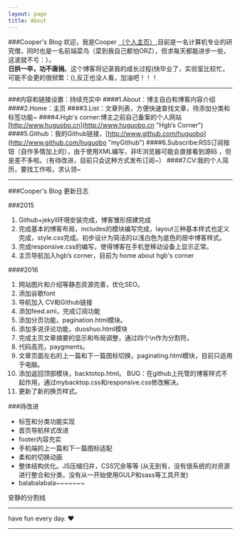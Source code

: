 ```yaml
---
layout: page
title: About
---
```

###Cooper's Blog
欢迎，我是Cooper [（个人主页）](http://www.huguobo.cn),目前是一名计算机专业的研究僧，同时也是一名前端菜鸟（菜到我自己都怕ORZ），但求每天都能进步一些，这波就不亏：）。<br/>**日拱一卒，功不唐捐**。这个博客将记录我的成长过程(快毕业了，实验室比较忙，可能不会更的很频繁：(),反正也没人看，加油吧！！！
***
###内容和链接设置：持续充实中
####1.About：博主自白和博客内容介绍
####2.Home：主页
####3.List：文章列表，方便快速查找文章，待添加分类和标签功能~
####4.Hgb's corner:博主之前自己备案的个人网站[http://www.huguobo.cn](http://www.huguobo.cn "Hgb‘s Corner")
####5.Github：我的Github链接，[http://www.github.com/huguobo](http://www.github.com/huguobo "myGithub")
####6.Subscribe:RSS订阅按钮（自作多情加上的），由于使用XML编写，非IE浏览器可能会直接看到源码 ，但是差不多啦。（有待改进，目前只会这种方式发布订阅~）
####7.CV:我的个人简历，要找工作啦，求认领~
***

###Cooper's Blog 更新日志

###2015

 1. Github+jekyll环境安装完成，博客雏形搭建完成
 2. 完成基本的博客布局，includes的模块编写完成，layout三种基本样式也定义完成，style.css完成。初步设计为简洁的以浅白色为底色的居中博客样式。
 3. 完成responsive.css的编写，使得博客在手机登移动设备上显示正常。
 4. 主页导航加入hgb’s corner，目前为 home about hgb's corner

####2016

 1. 网站图片和介绍等静态资源完善，优化SEO。
 2. 添加谷歌font
 3. 导航加入 CV和Github链接
 4. 添加feed.xml，完成订阅功能
 5. 添加分页功能，pagination.html模块。
 6. 添加多说评论功能，duoshuo.html模块
 7. 完成主页文章摘要的显示和布局调整，通过四个\n作为分割符。
 8. 代码高亮，paygments。
 9. 文章页面左右的上一篇和下一篇图标切换，paginating.html模块，目前只适用于电脑。
 10. 添加返回顶部模块，backtotop.html。
 BUG：在github上托管的博客样式不起作用，通过mybacktop.css和responsive.css修改解决。
 11. 更新了新的换页样式。

###待改进

- 标签和分类功能实现
- 首页导航样式改进
- footer内容充实
- 手机端的上一篇和下一篇图标适配
- 柔和的切换动画
- 整体结构优化。JS压缩归并，CSS冗余等等
  (从无到有，没有很系统的对资源进行整合和分类，没有从一开始使用GULP和sass等工具开发)
- balabalabala~~~~~~~



安静的分割线
***
have fun every day. ♥
***